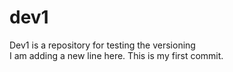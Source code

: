# dev1
Dev1 is a repository for testing the versioning 
<br/>
I am adding a new line here. This is my first commit. 
